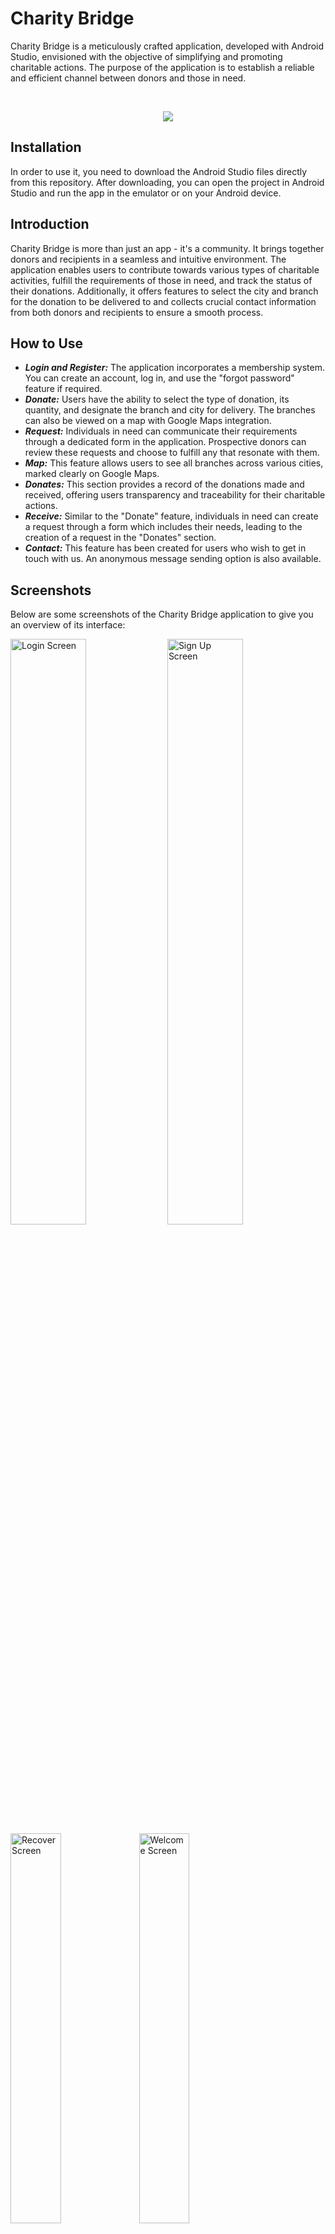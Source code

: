 # Charity Bridge
Charity Bridge is a meticulously crafted application, developed with Android Studio, envisioned with the objective of simplifying and promoting charitable actions. The purpose of the application is to establish a reliable and efficient channel between donors and those in need.

<br>
<p align="center"><img src="https://github.com/ErayBD/charitybridge/assets/71061070/309a99b5-df73-4f09-9957-d298188bb9ef"></p>

## Installation
In order to use it, you need to download the Android Studio files directly from this repository. After downloading, you can open the project in Android Studio and run the app in the emulator or on your Android device.

## Introduction
Charity Bridge is more than just an app - it's a community. It brings together donors and recipients in a seamless and intuitive environment. The application enables users to contribute towards various types of charitable activities, fulfill the requirements of those in need, and track the status of their donations. Additionally, it offers features to select the city and branch for the donation to be delivered to and collects crucial contact information from both donors and recipients to ensure a smooth process.

## How to Use
* ***Login and Register:*** The application incorporates a membership system. You can create an account, log in, and use the "forgot password" feature if required.
* ***Donate:*** Users have the ability to select the type of donation, its quantity, and designate the branch and city for delivery. The branches can also be viewed on a map with Google Maps integration.
* ***Request:*** Individuals in need can communicate their requirements through a dedicated form in the application. Prospective donors can review these requests and choose to fulfill any that resonate with them.
* ***Map:*** This feature allows users to see all branches across various cities, marked clearly on Google Maps.
* ***Donates:*** This section provides a record of the donations made and received, offering users transparency and traceability for their charitable actions.
* ***Receive:*** Similar to the "Donate" feature, individuals in need can create a request through a form which includes their needs, leading to the creation of a request in the "Donates" section.
* ***Contact:*** This feature has been created for users who wish to get in touch with us. An anonymous message sending option is also available.

## Screenshots
Below are some screenshots of the Charity Bridge application to give you an overview of its interface:

<img src="https://github.com/ErayBD/charitybridge/assets/71061070/0efa15a8-ec63-4a4b-bc91-1cf65c245512" alt="Login Screen" style="width: 49%;"/>
<img src="https://github.com/ErayBD/charitybridge/assets/71061070/3350e583-c52f-454b-aaaa-fa03d50d294c" alt="Sign Up Screen" style="width: 49%;"/>
<br>
<img src="https://github.com/ErayBD/charitybridge/assets/71061070/4028c1b7-0954-4f34-b7d0-d41879c39d35" alt="Recover Screen" style="width: 40%;"/>
<img src="https://github.com/ErayBD/charitybridge/assets/71061070/082a5e40-d5e2-4037-af0e-bb5258b35743" alt="Welcome Screen" style="width: 40%;"/>
<br>
<img src="https://github.com/ErayBD/charitybridge/assets/71061070/42d5acc2-f83c-4880-b071-e8aeb0c990ac" alt="Donate Screen" style="width: 50%;"/>
<img src="https://github.com/ErayBD/charitybridge/assets/71061070/4b11a86a-8521-4535-99eb-76f8d0e6a1cd" alt="Payment Screen" style="width: 50%;"/>
<br>
<img src="https://github.com/ErayBD/charitybridge/assets/71061070/be7d48eb-fadc-4bdf-aa90-4872cad67873" alt="Map All Screen" style="width: 50%;"/>
<img src="https://github.com/ErayBD/charitybridge/assets/71061070/dee9509d-bb83-4421-9182-28cc19507fc0" alt="Map In Screen" style="width: 50%;"/>
<br>
<img src="https://github.com/ErayBD/charitybridge/assets/71061070/bb27cd90-05d3-49d1-9ded-73b6d576c69d" alt="Receive Screen" style="width: 50%;"/>
<img src="https://github.com/ErayBD/charitybridge/assets/71061070/0650359a-5fe1-4793-a6c0-24be9e92c679" alt="Requests Screen" style="width: 50%;"/>
<br>
<img src="https://github.com/ErayBD/charitybridge/assets/71061070/56b6bc71-d71d-4772-9829-7d9a76557b86" alt="Donates Screen" style="width: 50%;"/>
<img src="https://github.com/ErayBD/charitybridge/assets/71061070/d1d0d976-0ee3-4d43-811a-a3f5dc5e64a5" alt="Details Screen" style="width: 50%;"/>
<br>
<img src="https://github.com/ErayBD/charitybridge/assets/71061070/27bf7aea-df5e-4e41-8970-4f4a7f21bc97" alt="Contact Screen" style="width: 50%;"/>









